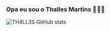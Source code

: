 ### Opa eu sou o Thalles Martins 🙇 🙋‍♂️ 

![TH4LL3S GitHub stats](https://github-readme-stats.vercel.app/api?username=TH4LL3S&show_icons=true&theme=dark)
